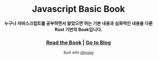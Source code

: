 <div align="center">

  <h1>Javascript Basic Book</h1>

  <strong>누구나 자바스크립트를 공부하면서 알았으면 하는 기본 내용과 심화적인 내용을 다룬 Rust 기반의 Book입니다.</strong>

  <h3>
    <a href="">Read the Book</a>
    <span> | </span>
    <a href="http://snyung.com/">Go to Blog</a>
  </h3>

  <sub>Built with [sNyung](https://github.com/SeonHyungJo/)</sub>
</div>